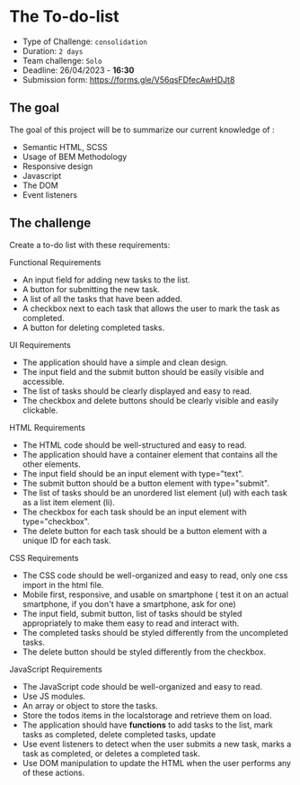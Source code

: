 # The To-do-list

- Type of Challenge: `consolidation`
- Duration: `2 days`
- Team challenge: `Solo`
- Deadline: 26/04/2023 - **16:30**
- Submission form: https://forms.gle/V56qsFDfecAwHDJt8

## The goal

The goal of this project will be to summarize our current knowledge of :

- Semantic HTML, SCSS
- Usage of BEM Methodology
- Responsive design
- Javascript
- The DOM
- Event listeners

## The challenge

Create a to-do list with these requirements:

Functional Requirements

- An input field for adding new tasks to the list.
- A button for submitting the new task.
- A list of all the tasks that have been added.
- A checkbox next to each task that allows the user to mark the task as completed.
- A button for deleting completed tasks.

UI Requirements

- The application should have a simple and clean design.
- The input field and the submit button should be easily visible and accessible.
- The list of tasks should be clearly displayed and easy to read.
- The checkbox and delete buttons should be clearly visible and easily clickable.

HTML Requirements

- The HTML code should be well-structured and easy to read.
- The application should have a container element that contains all the other elements.
- The input field should be an input element with type="text".
- The submit button should be a button element with type="submit".
- The list of tasks should be an unordered list element (ul) with each task as a list item element (li).
- The checkbox for each task should be an input element with type="checkbox".
- The delete button for each task should be a button element with a unique ID for each task.

CSS Requirements

- The CSS code should be well-organized and easy to read, only one css import in the html file.
- Mobile first, responsive, and usable on smartphone ( test it on an actual smartphone, if you don't have a smartphone, ask for one)
- The input field, submit button, list of tasks should be styled appropriately to make them easy to read and interact with.
- The completed tasks should be styled differently from the uncompleted tasks.
- The delete button should be styled differently from the checkbox.

JavaScript Requirements

- The JavaScript code should be well-organized and easy to read.
- Use JS modules.
- An array or object to store the tasks.
- Store the todos items in the localstorage and retrieve them on load.
- The application should have **functions** to add tasks to the list, mark tasks as completed, delete completed tasks, update
- Use event listeners to detect when the user submits a new task, marks a task as completed, or deletes a completed task.
- Use DOM manipulation to update the HTML when the user performs any of these actions.
